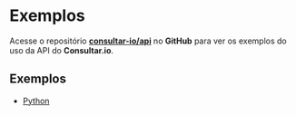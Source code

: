 # Exemplos

Acesse o repositório **[consultar-io/api](https://github.com/consultar-io/api)**
no **GitHub** para ver os exemplos do uso da API do **Consultar.io**.

## Exemplos

- [Python](./exemplos/python.md)
